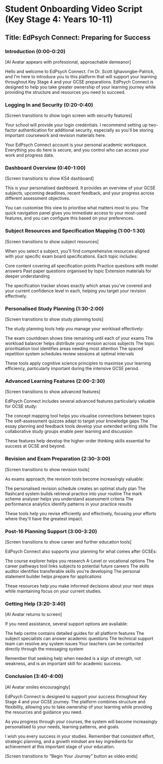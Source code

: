 # Student Onboarding Video Script (Key Stage 4: Years 10-11)

## Title: EdPsych Connect: Preparing for Success

### Introduction (0:00-0:20)
[AI Avatar appears with professional, approachable demeanor]

Hello and welcome to EdPsych Connect. I'm Dr. Scott Ighavongbe-Patrick, and I'm here to introduce you to this platform that will support your learning throughout Key Stage 4 and your GCSE preparations. EdPsych Connect is designed to help you take greater ownership of your learning journey while providing the structure and resources you need to succeed.

### Logging In and Security (0:20-0:40)
[Screen transitions to show login screen with security features]

Your school will provide your login credentials. I recommend setting up two-factor authentication for additional security, especially as you'll be storing important coursework and revision materials here.

Your EdPsych Connect account is your personal academic workspace. Everything you do here is secure, and you control who can access your work and progress data.

### Dashboard Overview (0:40-1:00)
[Screen transitions to show KS4 dashboard]

This is your personalised dashboard. It provides an overview of your GCSE subjects, upcoming deadlines, recent feedback, and your progress across different assessment objectives.

You can customise this view to prioritise what matters most to you. The quick navigation panel gives you immediate access to your most-used features, and you can configure this based on your preferences.

### Subject Resources and Specification Mapping (1:00-1:30)
[Screen transitions to show subject resources]

When you select a subject, you'll find comprehensive resources aligned with your specific exam board specifications. Each topic includes:

Core content covering all specification points
Practice questions with model answers
Past paper questions organised by topic
Extension materials for deeper understanding

The specification tracker shows exactly which areas you've covered and your current confidence level in each, helping you target your revision effectively.

### Personalised Study Planning (1:30-2:00)
[Screen transitions to show study planning tools]

The study planning tools help you manage your workload effectively:

The exam countdown shows time remaining until each of your exams
The workload balancer helps distribute your revision across subjects
The topic prioritisation tool identifies areas needing most attention
The spaced repetition system schedules review sessions at optimal intervals

These tools apply cognitive science principles to maximise your learning efficiency, particularly important during the intensive GCSE period.

### Advanced Learning Features (2:00-2:30)
[Screen transitions to show advanced features]

EdPsych Connect includes several advanced features particularly valuable for GCSE study:

The concept mapping tool helps you visualise connections between topics
The self-assessment quizzes adapt to target your knowledge gaps
The essay planning and feedback tools develop your extended writing skills
The collaborative study groups enable peer learning and discussion

These features help develop the higher-order thinking skills essential for success at GCSE and beyond.

### Revision and Exam Preparation (2:30-3:00)
[Screen transitions to show revision tools]

As exams approach, the revision tools become increasingly valuable:

The personalised revision schedule creates an optimal study plan
The flashcard system builds retrieval practice into your routine
The mark scheme analyser helps you understand assessment criteria
The performance analytics identify patterns in your practice results

These tools help you revise efficiently and effectively, focusing your efforts where they'll have the greatest impact.

### Post-16 Planning Support (3:00-3:20)
[Screen transitions to show career and further education tools]

EdPsych Connect also supports your planning for what comes after GCSEs:

The course explorer helps you research A-Level or vocational options
The career pathways tool links subjects to potential future careers
The skills auditor identifies transferable skills you're developing
The personal statement builder helps prepare for applications

These resources help you make informed decisions about your next steps while maintaining focus on your current studies.

### Getting Help (3:20-3:40)
[AI Avatar returns to screen]

If you need assistance, several support options are available:

The help centre contains detailed guides for all platform features
The subject specialists can answer academic questions
The technical support team can resolve any system issues
Your teachers can be contacted directly through the messaging system

Remember that seeking help when needed is a sign of strength, not weakness, and is an important skill for academic success.

### Conclusion (3:40-4:00)
[AI Avatar smiles encouragingly]

EdPsych Connect is designed to support your success throughout Key Stage 4 and your GCSE journey. The platform combines structure and flexibility, allowing you to take ownership of your learning while providing the resources and guidance you need.

As you progress through your courses, the system will become increasingly personalised to your needs, learning patterns, and goals.

I wish you every success in your studies. Remember that consistent effort, strategic planning, and a growth mindset are key ingredients for achievement at this important stage of your education.

[Screen transitions to "Begin Your Journey" button as video ends]
